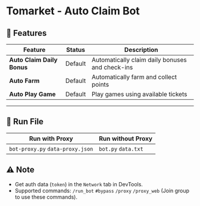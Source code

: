 # Tomarket - Auto Claim Bot

## 🌟 Features

| Feature                | Status  | Description                           |
| ---------------------- | ------- | ------------------------------------- |
| **Auto Claim Daily Bonus** | Default | Automatically claim daily bonuses and check-ins |
| **Auto Farm**              | Default | Automatically farm and collect points |
| **Auto Play Game**         | Default | Play games using available tickets    |

---
## 🚀 Run File

| Run with Proxy                   | Run without Proxy   |
| -------------------------------- | ------------------- |
| `bot-proxy.py` `data-proxy.json` | `bot.py` `data.txt` |

## ⚠️ Note

- Get auth data (`token`) in the `Network` tab in DevTools.
- Supported commands: `/run_bot` `#bypass` `/proxy` `/proxy_web` (Join group to use these commands).

